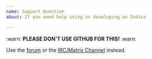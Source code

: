 ```yaml
---
name: Support Question
about: If you need help using or developing on Indico

---
```


:warn: **PLEASE DON'T USE GITHUB FOR THIS!** :warn:

Use the [forum](https://talk.getindico.io) or the [IRC/Matrix Channel](https://riot.im/app/#/room/#indico:matrix.org) instead.
